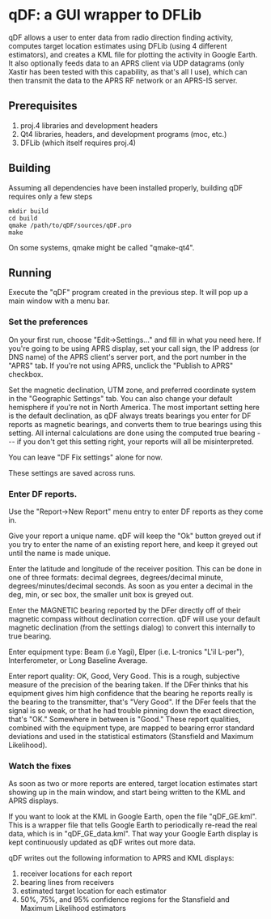 # qDF: a GUI wrapper to DFLib

qDF allows a user to enter data from radio direction finding activity,
computes target location estimates using DFLib (using 4 different
estimators), and creates a KML file for plotting the activity in
Google Earth.  It also optionally feeds data to an APRS client via UDP
datagrams (only Xastir has been tested with this capability, as that's
all I use), which can then transmit the data to the APRS RF network or an
APRS-IS server.

## Prerequisites
  1. proj.4 libraries and development headers
  1. Qt4 libraries, headers, and development programs (moc, etc.)
  1. DFLib (which itself requires proj.4)

## Building

Assuming all dependencies have been installed properly, building qDF
requires only a few steps

```
mkdir build
cd build
qmake /path/to/qDF/sources/qDF.pro
make
```

On some systems, qmake might be called "qmake-qt4".

## Running

Execute the "qDF" program created in the previous step.  It will pop
up a main window with a menu bar.

### Set the preferences

On your first run, choose "Edit->Settings..." and fill in what you
need here.  If you're going to be using APRS display, set your call
sign, the IP address (or DNS name) of the APRS client's server port,
and the port number in the "APRS" tab.  If you're not using APRS,
unclick the "Publish to APRS" checkbox.

Set the magnetic declination, UTM zone, and preferred coordinate
system in the "Geographic Settings" tab.  You can also change your
default hemisphere if you're not in North America.  The most important
setting here is the default declination, as qDF always treats bearings
you enter for DF reports as magnetic bearings, and converts them to
true bearings using this setting.  All internal calculations are done
using the computed true bearing --- if you don't get this setting
right, your reports will all be misinterpreted.

You can leave "DF Fix settings" alone for now.

These settings are saved across runs.

### Enter DF reports.

Use the "Report->New Report" menu entry to enter DF reports as they come in.

Give your report a unique name.  qDF will keep the "Ok" button greyed
out if you try to enter the name of an existing report here, and keep
it greyed out until the name is made unique.

Enter the latitude and longitude of the receiver position.  This can
be done in one of three formats: decimal degrees, degrees/decimal
minute, degrees/minutes/decimal seconds.  As soon as you enter a
decimal in the deg, min, or sec box, the smaller unit box is greyed
out.

Enter the MAGNETIC bearing reported by the DFer directly off of their
magnetic compass without declination correction.  qDF will use your
default magnetic declination (from the settings dialog) to convert
this internally to true bearing.

Enter equipment type: Beam (i.e Yagi), Elper (i.e. L-tronics "L'il
L-per"), Interferometer, or Long Baseline Average.

Enter report quality: OK, Good, Very Good.  This is a rough,
subjective measure of the precision of the bearing taken.  If the DFer
thinks that his equipment gives him high confidence that the bearing
he reports really is the bearing to the transmitter, that's "Very
Good".  If the DFer feels that the signal is so weak, or that he had
trouble pinning down the exact direction, that's "OK."  Somewhere in
between is "Good."  These report qualities, combined with the
equipment type, are mapped to bearing error standard deviations and
used in the statistical estimators (Stansfield and Maximum
Likelihood).

### Watch the fixes

As soon as two or more reports are entered, target location estimates
start showing up in the main window, and start being written to the
KML and APRS displays.

If you want to look at the KML in Google Earth, open the file
"qDF_GE.kml".  This is a wrapper file that tells Google Earth to
periodically re-read the real data, which is in "qDF_GE_data.kml".
That way your Google Earth display is kept continuously updated as qDF
writes out more data.

qDF writes out the following information to APRS and KML displays:
  1. receiver locations for each report
  1. bearing lines from receivers
  1. estimated target location for each estimator
  1. 50%, 75%, and 95% confidence regions for the Stansfield and Maximum Likelihood estimators

